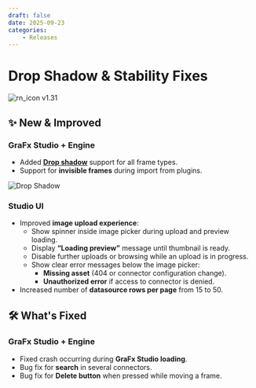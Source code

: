 ```yaml
---
draft: false
date: 2025-09-23
categories: 
    - Releases
---
```


# Drop Shadow & Stability Fixes

![rn_icon](/assets/icon-GraFx-Studio.svg) <span class="version-label">v1.31</span>

## ✨ New & Improved

### GraFx Studio + Engine
- Added **[Drop shadow](/GraFx-Studio/concepts/drop-shadow/)** support for all frame types.  
- Support for **invisible frames** during import from plugins.  

![Drop Shadow](/release-notes/releasenotesassets/DropShadow.gif)

### Studio UI
- Improved **image upload experience**:  
  - Show spinner inside image picker during upload and preview loading.  
  - Display **“Loading preview”** message until thumbnail is ready.  
  - Disable further uploads or browsing while an upload is in progress.  
  - Show clear error messages below the image picker:  
    - **Missing asset** (404 or connector configuration change).  
    - **Unauthorized error** if access to connector is denied.  
- Increased number of **datasource rows per page** from 15 to 50.  

## 🛠️ What's Fixed

### GraFx Studio + Engine
- Fixed crash occurring during **GraFx Studio loading**.  
- Bug fix for **search** in several connectors.  
- Bug fix for **Delete button** when pressed while moving a frame.  
